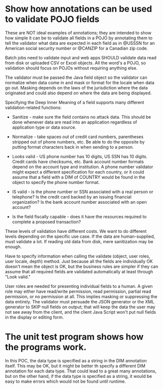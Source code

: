 # Show how annotations can be used to validate POJO fields

These are NOT ideal examples of annotations; they are intended to show how simple it can be to validate all fields in a POJO by annotating them to tell the validator what data are expected in each field as in @USSSN for an American social security number or @CANZIP for a Canadian zip code.

Batch jobs need to validate input and web apps SHOULD validate data read from disk or uploaded CSV or Excel objects.  All the word's a POJO, so validation should focus on POJOs without requiring anything else.
 
The validator must be passed the Java field object so the validator can normalize when data come in and mask or format for the locale when data go out.  Masking depends on the laws of the jurisdiction where the data originated and could also depend on where the data are being displayed.
 
Specifying the Deep Inner Meaning of a field supports many different validation-related functions:

* Sanitize - make sure the field contains no attack data.  This should be done whenever data are read into an application regardless of application type or data source.
 
* Normalize - take spaces out of credit card numbers, parentheses stripped out of phone numbers, etc.  Be able to do the opposite by putting format characters back in when sending to a person.
 
* Looks valid - US phone number has 10 digits, US SSN has 10 digits.  Credit cards have checksums, etc.  Bank account number formats depend on the account type and institution.  A phone number validator might expect a different specification for each country, or it could assume that a field with a DIM of COUNTRY would be found in the object to specify the phone number format.
 
* IS valid - is the phone number or SSN associated with a real person or telephone?  Is the credit card backed by an issuing financial organization?  Is the bank account number associated with an open account?
 
* Is the field fiscally capable - does it have the resources required to complete a proposed transaction?
 
These levels of validation have different costs.  We want to do different levels depending on the specific use case.  If the data are human-supplied, must validate a lot.  If reading old data from disk, mere sanitization may be enough.  

Have to specify information when calling the validate (object, user roles, user locale, depth) method.  Just because all the fields are individually OK doesn't mean the object is OK, but the business rules are simpler if they can assume that all required fields are validated automatically at least through "Look valid."  

User roles are needed for presenting individual fields to a human.  A given role may either have read/write permission, read permission, partial read permission, or no permission at all.  This implies masking or suppressing the data entirely.  The validator must persuade the JSON generator or the XML generator to SKIP null fields on output; that will keep the data the user may not see away from the client, and the client Java Script won't put null fields in the display or editing form.
 
# The unit test program shows how the programs work.

In this POC, the data type is specified as a string in the DIM annotation itself.  This may be OK, but it might be better th specify a different DIM annotation for each data type.  That could lead to a great many annotations, but on the other hand, if the data type is specified as a string, it would be easy to make errors which would not be found until runtime.
